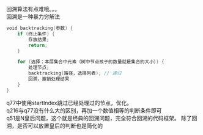 回溯算法有点难哦。。。  
回溯是一种暴力穷解法
```kotlin
void backtracking(参数) {
    if (终止条件) {
        存放结果;
        return;
    }

    for (选择：本层集合中元素（树中节点孩子的数量就是集合的大小）) {
        处理节点;
        backtracking(路径，选择列表); // 递归
        回溯，撤销处理结果
    }
}
```
q77中使用startIndex跳过已经处理过的节点，优化。  
q216与q77没有什么大的区别，再加一个数值相等的判断条件即可  
q51是N皇后问题，这个就是经典的回溯问题，完全符合回溯的代码框架。
除了回溯，是否可以放置皇后的判断也是简化的  
